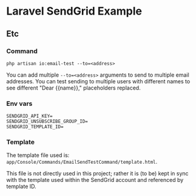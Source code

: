 # Laravel SendGrid Example

## Etc

### Command

`php artisan io:email-test --to=<address>`

You can add multiple `--to=<address>` arguments to send to multiple email addresses. You can test sending to multiple users with different names to see different "Dear {{name}}," placeholders replaced.

### Env vars

```dotenv
SENDGRID_API_KEY=
SENDGRID_UNSUBSCRIBE_GROUP_ID=
SENDGRID_TEMPLATE_ID=
```

### Template

The template file used is:
`app/Console/Commands/EmailSendTestCommand/template.html`.

This file is not directly used in this project; rather it is (to be) kept in sync with the template used within the SendGrid account and referenced by template ID.
